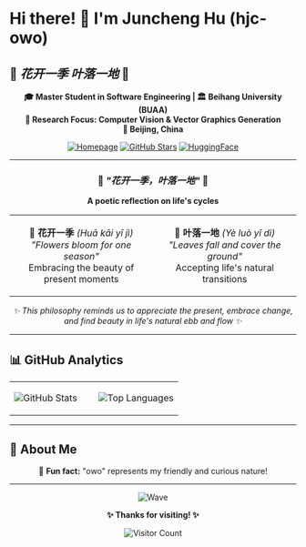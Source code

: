 # Hi there! 👋 I'm **Juncheng Hu** (hjc-owo)

## 🌸 _花开一季 叶落一地_ 🍃

<div align="center">

**🎓 Master Student in Software Engineering | 🏛️ Beihang University (BUAA)**  
**🔬 Research Focus: Computer Vision & Vector Graphics Generation**  
**📍 Beijing, China**

</div>

<div align="center">

[![Homepage](https://img.shields.io/badge/🌐%20Homepage-Visit%20Now-blue?style=for-the-badge)](https://hjc-owo.github.io/)
[![GitHub Stars](https://img.shields.io/badge/dynamic/json?logo=github&label=GitHub%20Stars&style=for-the-badge&query=%24.stars&url=https://api.github-star-counter.workers.dev/user/hjc-owo)](https://github.com/hjc-owo/)
[![HuggingFace](https://img.shields.io/badge/🤗%20HuggingFace-Space-ffcc00?style=for-the-badge&logoColor=white)](https://huggingface.co/hjc-owo)

</div>

---

<div align="center">

### 🌟 _"花开一季，叶落一地"_ 🌟

**A poetic reflection on life's cycles**

</div>

<table align="center">
<tr>
<td align="center" width="50%">

🌸 **花开一季** _(Huā kāi yī jì)_  
_"Flowers bloom for one season"_  
Embracing the beauty of present moments

</td>
<td align="center" width="50%">

🍂 **叶落一地** _(Yè luò yī dì)_  
_"Leaves fall and cover the ground"_  
Accepting life's natural transitions

</td>
</tr>
</table>

<div align="center">

_✨ This philosophy reminds us to appreciate the present, embrace change, and find beauty in life's natural ebb and flow ✨_

</div>

---

## 📊 **GitHub Analytics**

<div align="center">
<table>
<tr>
<td width="50%">

![GitHub Stats](https://github-readme-stats.vercel.app/api?username=hjc-owo&show_icons=true&theme=radical&hide_border=true&border_radius=10)

</td>
<td width="50%">

![Top Languages](https://github-readme-stats.vercel.app/api/top-langs/?username=hjc-owo&layout=compact&theme=radical&hide_border=true&border_radius=10)

</td>
</tr>
</table>

</div>

---

## 🌟 **About Me**

<div align="center">

🌸 **Fun fact:** "owo" represents my friendly and curious nature!

</div>

---

<div align="center">

![Wave](https://raw.githubusercontent.com/mayhemantt/mayhemantt/Update/svg/Bottom.svg)

**✨ Thanks for visiting! ✨**

![Visitor Count](https://komarev.com/ghpvc/?username=hjc-owo&color=brightgreen&style=flat-square&label=Profile%20Views)

</div>
